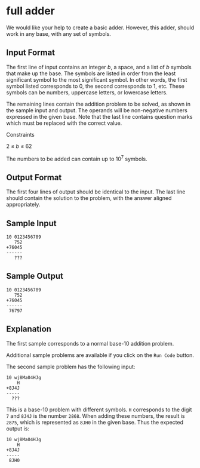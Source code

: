 # full adder

We would like your help to create a basic adder. However, this adder, should work in any base, with any set of symbols.

## Input Format

The first line of input contains an integer *b*, a space, and a list of *b* symbols that make up the base. The symbols are listed in order from the least significant symbol to the most significant symbol. In other words, the first symbol listed corresponds to 0, the second corresponds to 1, etc. These symbols can be numbers, uppercase letters, or lowercase letters.

The remaining lines contain the addition problem to be solved, as shown in the sample input and output. The operands will be non-negative numbers expressed in the given base. Note that the last line contains question marks which must be replaced with the correct value.

Constraints

2 ≤ *b* ≤ 62

The numbers to be added can contain up to 10<sup>7</sup> symbols.

## Output Format

The first four lines of output should be identical to the input. The last line should contain the solution to the problem, with the answer aligned appropriately.

## Sample Input
```
10 0123456789
   752
+76045
------
   ???
```

## Sample Output
```
10 0123456789
   752
+76045
------
 76797
```

## Explanation

The first sample corresponds to a normal base-10 addition problem.

Additional sample problems are available if you click on the `Run Code` button.

The second sample problem has the following input:
```
10 wj8Ma04HJg
    H
+8J4J
-----
  ???
```

This is a base-10 problem with different symbols. `H` corresponds to the digit `7` and `8J4J` is the number `2868`. When adding these numbers, the result is `2875`, which is represented as `8JH0` in the given base. Thus the expected output is:
```
10 wj8Ma04HJg
    H
+8J4J
-----
 8JH0
```
